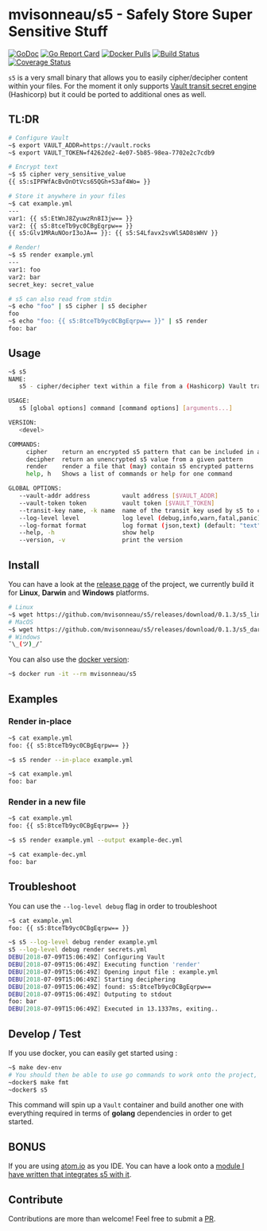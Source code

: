 # mvisonneau/s5 - Safely Store Super Sensitive Stuff

[![GoDoc](https://godoc.org/github.com/mvisonneau/s5?status.svg)](https://godoc.org/github.com/mvisonneau/s5)
[![Go Report Card](https://goreportcard.com/badge/github.com/mvisonneau/s5)](https://goreportcard.com/report/github.com/mvisonneau/s5)
[![Docker Pulls](https://img.shields.io/docker/pulls/mvisonneau/s5.svg)](https://hub.docker.com/r/mvisonneau/s5/)
[![Build Status](https://cloud.drone.io/api/badges/mvisonneau/s5/status.svg)](https://cloud.drone.io/mvisonneau/s5)
[![Coverage Status](https://coveralls.io/repos/github/mvisonneau/s5/badge.svg?branch=master)](https://coveralls.io/github/mvisonneau/s5?branch=master)

`s5` is a very small binary that allows you to easily cipher/decipher content within your files. For the moment it only supports [Vault transit secret engine](https://www.vaultproject.io/docs/secrets/transit/index.html) (Hashicorp) but it could be ported to additional ones as well.

## TL:DR

```bash
# Configure Vault
~$ export VAULT_ADDR=https://vault.rocks
~$ export VAULT_TOKEN=f4262de2-4e07-5b85-98ea-7702e2c7cdb9

# Encrypt text
~$ s5 cipher very_sensitive_value
{{ s5:sIPFWfAcBvOnOtVcs65QGh+S3af4Wo= }}

# Store it anywhere in your files
~$ cat example.yml
---
var1: {{ s5:EtWnJ8ZyuwzRn8I3jw== }}
var2: {{ s5:8tceTb9yc0CBgEqrpw== }}
{{ s5:Glv1MRAuNOorI3oJA== }}: {{ s5:S4Lfavx2svWlSAD8sWHV }}

# Render!
~$ s5 render example.yml
---
var1: foo
var2: bar
secret_key: secret_value

# s5 can also read from stdin
~$ echo "foo" | s5 cipher | s5 decipher
foo
~$ echo "foo: {{ s5:8tceTb9yc0CBgEqrpw== }}" | s5 render
foo: bar
```

## Usage

```bash
~$ s5
NAME:
   s5 - cipher/decipher text within a file from a (Hashicorp) Vault transit key

USAGE:
   s5 [global options] command [command options] [arguments...]

VERSION:
   <devel>

COMMANDS:
     cipher    return an encrypted s5 pattern that can be included in any file
     decipher  return an unencrypted s5 value from a given pattern
     render    render a file that (may) contain s5 encrypted patterns
     help, h   Shows a list of commands or help for one command

GLOBAL OPTIONS:
   --vault-addr address         vault address [$VAULT_ADDR]
   --vault-token token          vault token [$VAULT_TOKEN]
   --transit-key name, -k name  name of the transit key used by s5 to cipher/decipher data (default: "default") [$S5_TRANSIT_KEY]
   --log-level level            log level (debug,info,warn,fatal,panic) (default: "info") [$S5_LOG_LEVEL]
   --log-format format          log format (json,text) (default: "text") [$S5_LOG_FORMAT]
   --help, -h                   show help
   --version, -v                print the version
```

## Install

You can have a look at the [release page](https://github.com/mvisonneau/s5/releases) of the project, we currently build it for **Linux**, **Darwin** and **Windows** platforms.

```bash
# Linux
~$ wget https://github.com/mvisonneau/s5/releases/download/0.1.3/s5_linux_amd64 -O /usr/local/bin/s5; chmod +x /usr/local/bin/s5
# MacOS
~$ wget https://github.com/mvisonneau/s5/releases/download/0.1.3/s5_darwin_amd64 -O /usr/local/bin/s5; chmod +x /usr/local/bin/s5
# Windows
¯\_(ツ)_/¯
```

You can also use the [docker version](https://hub.docker.com/r/mvisonneau/s5):

```bash
~$ docker run -it --rm mvisonneau/s5
```

## Examples

### Render in-place

```bash
~$ cat example.yml
foo: {{ s5:8tceTb9yc0CBgEqrpw== }}

~$ s5 render --in-place example.yml

~$ cat example.yml
foo: bar
```

### Render in a new file

```bash
~$ cat example.yml
foo: {{ s5:8tceTb9yc0CBgEqrpw== }}

~$ s5 render example.yml --output example-dec.yml

~$ cat example-dec.yml
foo: bar
```

## Troubleshoot

You can use the `--log-level debug` flag in order to troubleshoot

```bash
~$ cat example.yml
foo: {{ s5:8tceTb9yc0CBgEqrpw== }}

~$ s5 --log-level debug render example.yml
s5 --log-level debug render secrets.yml
DEBU[2018-07-09T15:06:49Z] Configuring Vault
DEBU[2018-07-09T15:06:49Z] Executing function 'render'
DEBU[2018-07-09T15:06:49Z] Opening input file : example.yml
DEBU[2018-07-09T15:06:49Z] Starting deciphering
DEBU[2018-07-09T15:06:49Z] found: s5:8tceTb9yc0CBgEqrpw==
DEBU[2018-07-09T15:06:49Z] Outputing to stdout
foo: bar
DEBU[2018-07-09T15:06:49Z] Executed in 13.1337ms, exiting..
```

## Develop / Test

If you use docker, you can easily get started using :

```bash
~$ make dev-env
# You should then be able to use go commands to work onto the project, eg:
~docker$ make fmt
~docker$ s5
```

This command will spin up a `Vault` container and build another one with everything required in terms of **golang** dependencies in order to get started.

## BONUS

If you are using [atom.io](https://atom.io) as you IDE. You can have a look onto a [module I have written that integrates s5 with it](https://github.com/mvisonneau/atom-s5).

## Contribute

Contributions are more than welcome! Feel free to submit a [PR](https://github.com/mvisonneau/s5/pulls).

